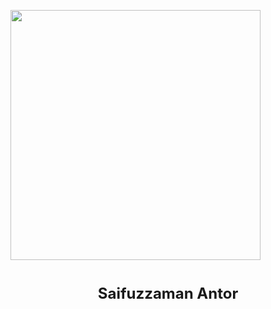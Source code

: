 <a href="https://saifantor.weebly.com"><img src = "https://i1.rgstatic.net/ii/profile.image/763778891280385-1559110486181_Q512/Saifuzzaman_Antor.jpg" width = 400 align=center> </a>

<h1 align=center><font size = 5>Saifuzzaman Antor</font></h1>
